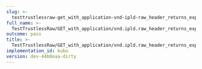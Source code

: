 ```yaml
---
slug: >-
  testtrustlessraw-get_with_application-vnd-ipld-raw_header_returns_expected_response_headers-header_content-disposition
full_name: >-
  TestTrustlessRaw/GET_with_application/vnd.ipld.raw_header_returns_expected_response_headers/Header_Content-Disposition
outcome: pass
title: >-
  TestTrustlessRaw/GET_with_application/vnd.ipld.raw_header_returns_expected_response_headers/Header_Content-Disposition
implementation_id: kubo
version: dev-44b0eaa-dirty
---
```


